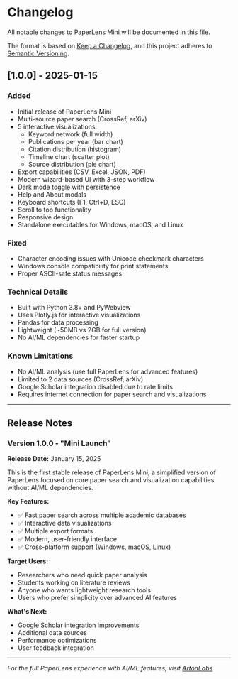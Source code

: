 # Changelog

All notable changes to PaperLens Mini will be documented in this file.

The format is based on [Keep a Changelog](https://keepachangelog.com/en/1.0.0/),
and this project adheres to [Semantic Versioning](https://semver.org/spec/v2.0.0.html).

## [1.0.0] - 2025-01-15

### Added
- Initial release of PaperLens Mini
- Multi-source paper search (CrossRef, arXiv)
- 5 interactive visualizations:
  - Keyword network (full width)
  - Publications per year (bar chart)
  - Citation distribution (histogram)
  - Timeline chart (scatter plot)
  - Source distribution (pie chart)
- Export capabilities (CSV, Excel, JSON, PDF)
- Modern wizard-based UI with 3-step workflow
- Dark mode toggle with persistence
- Help and About modals
- Keyboard shortcuts (F1, Ctrl+D, ESC)
- Scroll to top functionality
- Responsive design
- Standalone executables for Windows, macOS, and Linux

### Fixed
- Character encoding issues with Unicode checkmark characters
- Windows console compatibility for print statements
- Proper ASCII-safe status messages

### Technical Details
- Built with Python 3.8+ and PyWebview
- Uses Plotly.js for interactive visualizations
- Pandas for data processing
- Lightweight (~50MB vs 2GB for full version)
- No AI/ML dependencies for faster startup

### Known Limitations
- No AI/ML analysis (use full PaperLens for advanced features)
- Limited to 2 data sources (CrossRef, arXiv)
- Google Scholar integration disabled due to rate limits
- Requires internet connection for paper search and visualizations

---

## Release Notes

### Version 1.0.0 - "Mini Launch"
**Release Date:** January 15, 2025

This is the first stable release of PaperLens Mini, a simplified version of PaperLens focused on core paper search and visualization capabilities without AI/ML dependencies.

**Key Features:**
- ✅ Fast paper search across multiple academic databases
- ✅ Interactive data visualizations
- ✅ Multiple export formats
- ✅ Modern, user-friendly interface
- ✅ Cross-platform support (Windows, macOS, Linux)

**Target Users:**
- Researchers who need quick paper analysis
- Students working on literature reviews
- Anyone who wants lightweight research tools
- Users who prefer simplicity over advanced AI features

**What's Next:**
- Google Scholar integration improvements
- Additional data sources
- Performance optimizations
- User feedback integration

---

*For the full PaperLens experience with AI/ML features, visit [ArtonLabs](https://artonlabs.com)*
